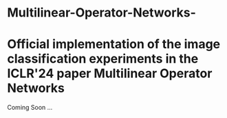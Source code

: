 # Multilinear-Operator-Networks-
Official implementation of the image classification experiments in the ICLR'24 paper Multilinear Operator Networks 
====================
Coming Soon ...
